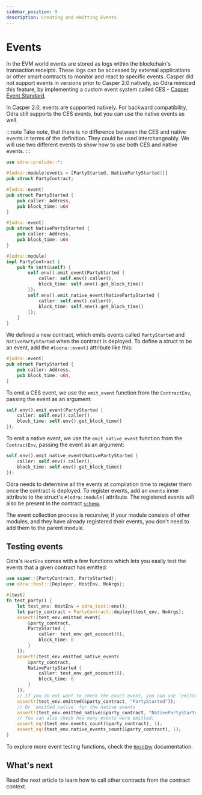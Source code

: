 ```yaml
---
sidebar_position: 9
description: Creating and emitting Events
---
```


# Events

In the EVM world events are stored as logs within the blockchain's transaction receipts.
These logs can be accessed by external applications or other smart contracts to monitor and react to specific events.
Casper did not support events in versions prior to Casper 2.0 natively, so Odra mimiced this feature,
by implementing a custom event system called CES - [Casper Event Standard](https://github.com/make-software/casper-event-standard).

In Casper 2.0, events are supported natively. For backward compatibility,
Odra still supports the CES events, but you can use the native events as well.

:::note
Take note, that there is no difference between the CES and native events in terms of the definition.
They could be used interchangeably. We will use two different events to show how to use both CES and native events.
:::

```rust title="examples/src/features/events.rs"
use odra::prelude::*;

#[odra::module(events = [PartyStarted, NativePartyStarted])]
pub struct PartyContract;

#[odra::event]
pub struct PartyStarted {
    pub caller: Address,
    pub block_time: u64
}

#[odra::event]
pub struct NativePartyStarted {
    pub caller: Address,
    pub block_time: u64
}

#[odra::module]
impl PartyContract {
    pub fn init(&self) {
        self.env().emit_event(PartyStarted {
            caller: self.env().caller(),
            block_time: self.env().get_block_time()
        });
        self.env().emit_native_event(NativePartyStarted {
            caller: self.env().caller(),
            block_time: self.env().get_block_time()
        });
    }
}
```

We defined a new contract, which emits events called `PartyStarted` and `NativePartyStarted` when the contract is deployed.
To define a struct to be an event, add the `#[odra::event]` attribute like this:

```rust title="examples/src/features/events.rs"
#[odra::event]
pub struct PartyStarted {
    pub caller: Address,
    pub block_time: u64,
}
```

To emit a CES event, we use the `emit_event` function from the `ContractEnv`, passing the event as an argument:

```rust title="examples/src/features/events.rs"
self.env().emit_event(PartyStarted {
    caller: self.env().caller(),
    block_time: self.env().get_block_time()
});
```

To emit a native event, we use the `emit_native_event` function from the `ContractEnv`, passing the event as an argument:

```rust title="examples/src/features/events.rs"
self.env().emit_native_event(NativePartyStarted {
    caller: self.env().caller(),
    block_time: self.env().get_block_time()
});
```

Odra needs to determine all the events at compilation time to register them once the contract is deployed. To register events, add an `events` inner attribute to the struct's `#[odra::module]` attribute. The registered events will also be present in the contract [`schema`].

The event collection process is recursive; if your module consists of other modules, and they have already registered their events, you don't need to add them to the parent module.

## Testing events

Odra's `HostEnv` comes with a few functions which lets you easily test the events that a given contract has emitted:

```rust title="examples/src/features/events.rs"
use super::{PartyContract, PartyStarted};
use odra::host::{Deployer, HostEnv, NoArgs};

#[test]
fn test_party() {
    let test_env: HostEnv = odra_test::env();
    let party_contract = PartyContract::deploy(&test_env, NoArgs);
    assert!(test_env.emitted_event(
        &party_contract,
        PartyStarted {
            caller: test_env.get_account(0),
            block_time: 0
        }
    ));
    assert!(test_env.emitted_native_event(
        &party_contract,
        NativePartyStarted {
            caller: test_env.get_account(0),
            block_time: 0
        }
    ));
    // If you do not want to check the exact event, you can use `emitted` function
    assert!(test_env.emitted(&party_contract, "PartyStarted"));
    // Or `emitted_native` for the native events
    assert!(test_env.emitted_native(&party_contract, "NativePartyStarted"));
    // You can also check how many events were emitted:
    assert_eq!(test_env.events_count(&party_contract), 1);
    assert_eq!(test_env.native_events_count(&party_contract), 1);
}
```

To explore more event testing functions, check the [`HostEnv`] documentation.

## What's next
Read the next article to learn how to call other contracts from the contract context.

[`HostEnv`]: https://docs.rs/odra/2.2.0/odra/host/struct.HostEnv.html
[`schema`]: ./casper-contract-schema